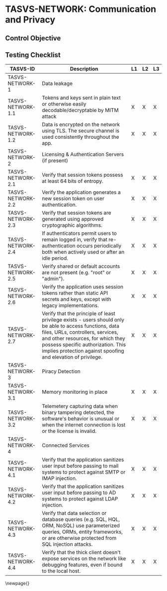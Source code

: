 # TASVS-NETWORK: Communication and Privacy

## Control Objective


## Testing Checklist

| TASVS-ID          | Description                                                                                                                                                                                                                                                                            | L1 | L2 | L3 |
| ---- | ------------- | - | - | - |
| TASVS-NETWORK-1   | Data leakage                                                                                                                                                                                                                                                                           |    |    |    |
| TASVS-NETWORK-1.1 | Tokens and keys sent in plain text or otherwise easily decodable/decryptable by MITM attack                                                                                                                                                                                            | X  | X  | X  |
| TASVS-NETWORK-1.2 | Data is encrypted on the network using TLS. The secure channel is used consistently throughout the app.                                                                                                                                                                                | X  | X  | X  |
| TASVS-NETWORK-2   | Licensing & Authentication Servers (if present)                                                                                                                                                                                                                                        |    |    |    |
| TASVS-NETWORK-2.1 | Verify that session tokens possess at least 64 bits of entropy.                                                                                                                                                                                                                        | X  | X  | X  |
| TASVS-NETWORK-2.2 | Verify the application generates a new session token on user authentication.                                                                                                                                                                                                           | X  | X  | X  |
| TASVS-NETWORK-2.3 | Verify that session tokens are generated using approved cryptographic algorithms.                                                                                                                                                                                                      | X  | X  | X  |
| TASVS-NETWORK-2.4 | If authenticators permit users to remain logged in, verify that re-authentication occurs periodically both when actively used or after an idle period.                                                                                                                                 | X  | X  | X  |
| TASVS-NETWORK-2.5 | Verify shared or default accounts are not present (e.g. "root" or "admin").                                                                                                                                                                                                            | X  | X  | X  |
| TASVS-NETWORK-2.6 | Verify the application uses session tokens rather than static API secrets and keys, except with legacy implementations.                                                                                                                                                                | X  | X  | X  |
| TASVS-NETWORK-2.7 | Verify that the principle of least privilege exists - users should only be able to access functions, data files, URLs, controllers, services, and other resources, for which they possess specific authorization. This implies protection against spoofing and elevation of privilege. | X  | X  | X  |
| TASVS-NETWORK-3   | Piracy Detection                                                                                                                                                                                                                                                                       |    |    |    |
| TASVS-NETWORK-3.1 | Memory monitoring in place                                                                                                                                                                                                                                                             | X  | X  | X  |
| TASVS-NETWORK-3.2 | Telemetery capturing data when binary tampering detected, the software's behavior is unusual or when the internet connection is lost or the license is invalid.                                                                                                                        | X  | X  | X  |
| TASVS-NETWORK-4   | Connected Services                                                                                                                                                                                                                                                                     |    |    |    |
| TASVS-NETWORK-4.1 | Verify that the application sanitizes user input before passing to mail systems to protect against SMTP or IMAP injection.                                                                                                                                                             | X  | X  | X  |
| TASVS-NETWORK-4.2 | Verify that the application sanitizes user input before passing to AD systems to protect against LDAP injection.                                                                                                                                                                       | X  | X  | X  |
| TASVS-NETWORK-4.3 | Verify that data selection or database queries (e.g. SQL, HQL, ORM, NoSQL) use parameterized queries, ORMs, entity frameworks, or are otherwise protected from SQL injection attacks.                                                                                                  | X  | X  | X  |
| TASVS-NETWORK-4.4 | Verify that the thick client doesn't expose services on the network like debugging features, even if bound to the local host.                                                                                                                                                          | X  | X  | X  |

\newpage{}